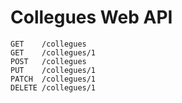 # Collegues Web API

```
GET    /collegues
GET    /collegues/1
POST   /collegues
PUT    /collegues/1
PATCH  /collegues/1
DELETE /collegues/1
```
